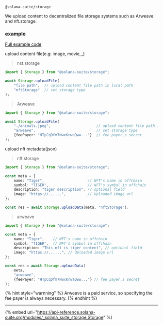 `@solana-suite/storage`

We upload content to decentralized file storage systems such as Arweave and
nft.storage.

### example

[Full example code](https://github.com/fukaoi/solana-suite/blob/main/examples/integration13-upload-content.ts)

upload content file(e.g: image, movie,,,)

> nst.storage

```ts
import { Storage } from "@solana-suite/storage";

await Storage.uploadFile(
    "file path",  // upload content file path in local path  
    "nftStorage"  // set storage type
);
```

> Arweave

```ts
import { Storage } from "@solana-suite/storage";

await Storage.uploadFile(
    "./animals.jpeg",                     // upload content file path in local path  
    "arweave",                            // set storage type
    {feePayer: "HTpCqDfm7NwxKrwaQww..."}  // fee payer,s secret
);
```


upload nft metadata(json) 

> nft.storage

```ts
import { Storage } from "@solana-suite/storage";

const meta = {
    name: "Tiger",                    // NFT's name in offchain   
    symbol: "TIGER",                  // NFT's symbol in offchain 
    description: "tiger description", // optional field 
    image: "https://......",          // Uploaded image url 
};

const res = await Storage.uploadData(meta, "nftStorage");
```

> arweave

```ts
import { Storage } from "@solana-suite/storage";

const meta = {
    name: "Tiger",    // NFT's name in offchain   
    symbol: "TIGER",  // NFT's symbol in offchain 
    description: "This nft is tiger content", // optional field 
    image: "https://......", // Uploaded image url 
};

const res = await Storage.uploadData(
    meta, 
    "arweave", 
    {feePayer: "HTpCqDfm7NwxKrwaQww..."} // fee payer,s secret 
);
```

{% hint style="warnning" %} 
Arweave is a paid service, so specifying the fee payer is always necessary.
{% endhint %}

---

{% embed url="https://api-reference.solana-suite.org/modules/_solana_suite_storage.Storage" %}
